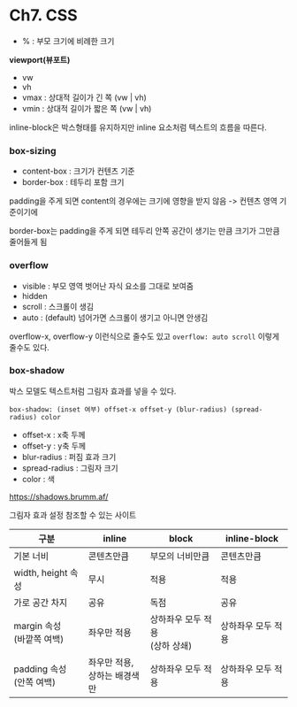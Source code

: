 # Ch7. CSS

- % : 부모 크기에 비례한 크기

**viewport(뷰포트)**

- vw
- vh
- vmax : 상대적 길이가 긴 쪽 (vw | vh)
- vmin : 상대적 길이가 짧은 쪽 (vw | vh)

inline-block은 박스형태를 유지하지만 inline 요소처럼 텍스트의 흐름을 따른다.

### box-sizing

- content-box : 크기가 컨텐츠 기준
- border-box : 테두리 포함 크기

padding을 주게 되면 content의 경우에는 크기에 영향을 받지 않음 -> 컨텐츠 영역 기준이기에

border-box는 padding을 주게 되면 테두리 안쪽 공간이 생기는 만큼 크기가 그만큼 줄어들게 됨

### overflow

- visible : 부모 영역 벗어난 자식 요소를 그대로 보여줌
- hidden
- scroll : 스크롤이 생김
- auto : (default) 넘어가면 스크롤이 생기고 아니면 안생김

overflow-x, overflow-y 이런식으로 줄수도 있고 `overflow: auto scroll` 이렇게 줄수도 있다.

### box-shadow

박스 모델도 텍스트처럼 그림자 효과를 넣을 수 있다.

`box-shadow: (inset 여부) offset-x offset-y (blur-radius) (spread-radius) color`

- offset-x : x축 두께
- offset-y : y축 두께
- blur-radius : 퍼짐 효과 크기
- spread-radius : 그림자 크기
- color : 색

https://shadows.brumm.af/

그림자 효과 설정 참조할 수 있는 사이트





| 구분                           | inline                            | block                               | inline-block       |
| ------------------------------ | --------------------------------- | ----------------------------------- | ------------------ |
| 기본 너비                      | 콘텐츠만큼                        | 부모의 너비만큼                     | 콘텐츠만큼         |
| width, height 속성             | 무시                              | 적용                                | 적용               |
| 가로 공간 차지                 | 공유                              | 독점                                | 공유               |
| margin 속성<br />(바깥쪽 여백) | 좌우만 적용                       | 상하좌우 모두 적용<br />(상하 상쇄) | 상하좌우 모두 적용 |
| padding 속성<br />(안쪽 여백)  | 좌우만 적용,<br />상하는 배경색만 | 상하좌우 모두 적용                  | 상하좌우 모두 적용 |

